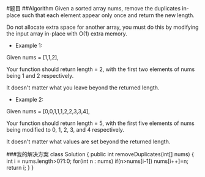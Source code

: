 #题目
##Algorithm
Given a sorted array nums, remove the duplicates in-place such that each element appear only once and return the new length.

Do not allocate extra space for another array, you must do this by modifying the input array in-place with O(1) extra memory.

- Example 1:

Given nums = [1,1,2],

Your function should return length = 2, with the first two elements of nums being 1 and 2 respectively.

It doesn't matter what you leave beyond the returned length.

- Example 2:

Given nums = [0,0,1,1,1,2,2,3,3,4],

Your function should return length = 5, with the first five elements of nums being modified to 0, 1, 2, 3, and 4 respectively.

It doesn't matter what values are set beyond the returned length.


###我的解决方案
class Solution {
    public int removeDuplicates(int[] nums) {
        int i = nums.length>0?1:0;
        for(int n : nums)
            if(n>nums[i-1])
                nums[i++]=n;
        return i;
    }
}
